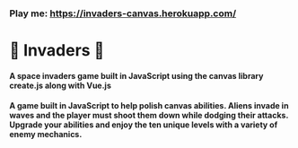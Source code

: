 
### Play me: https://invaders-canvas.herokuapp.com/

# 👾 Invaders 👾
#### A space invaders game built in JavaScript using the canvas library create.js along with Vue.js

#### A game built in JavaScript to help polish canvas abilities. Aliens invade in waves and the player must shoot them down while dodging their attacks. Upgrade your abilities and enjoy the ten unique levels with a variety of enemy mechanics. 
